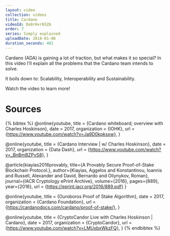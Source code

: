 ```yaml
---
layout: video
collection: videos
title: Cardano
videoId: Do8rHvr65ZA
order: 7
series: Simply explained
uploadDate: 2018-01-08
duration_seconds: 481
---
```


Cardano (ADA) is gaining a lot of traction, but what makes it so special? In this video I'll explain all the problems that the Cardano team intends to solve.

It boils down to: Scalability, Interoperability and Sustainability.

Watch the video to learn more!

# Sources

{% bibtex %}
@online{youtube,
    title = {Cardano whiteboard; overview with Charles Hoskinson},
    date = 2017,
    organization = {IOHK},
    url = {https://www.youtube.com/watch?v=Ja9D0kpksxw},
}

@online{youtube,
    title = {Cardano Interview | w/ Charles Hoskinson},
    date = 2017,
    organization = {Data Dash},
    url = {https://www.youtube.com/watch?v=_BnBmBZPvS8},
}

@article{kiayias2016provably,
  title={A Provably Secure Proof-of-Stake Blockchain Protocol.},
  author={Kiayias, Aggelos and Konstantinou, Ioannis and Russell, Alexander and David, Bernardo and Oliynykov, Roman},
  journal={IACR Cryptology ePrint Archive},
  volume={2016},
  pages={889},
  year={2016},
  url = {https://eprint.iacr.org/2016/889.pdf}
}

@online{youtube,
    title = {Ouroboros Proof of Stake Algorithm},
    date = 2017,
    organization = {Cardano Foundation},
    url = {https://cardanodocs.com/cardano/proof-of-stake/},
}

@online{youtube,
    title = {CryptoCandor Live with Charles Hoskinson | Cardano},
    date = 2017,
    organization = {CryptoCandor},
    url = {https://www.youtube.com/watch?v=LMUxbxWkzFQ},
}
{% endbibtex %}